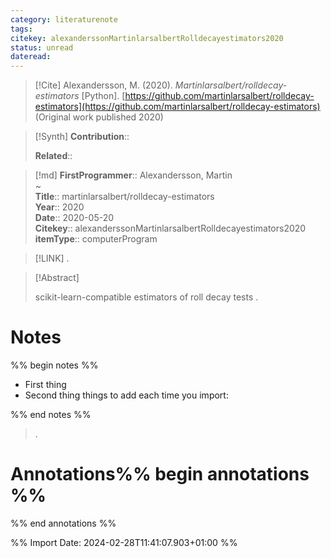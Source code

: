 ```yaml
---
category: literaturenote
tags: 
citekey: alexanderssonMartinlarsalbertRolldecayestimators2020
status: unread
dateread:
---
```


> [!Cite]
> Alexandersson, M. (2020). _Martinlarsalbert/rolldecay-estimators_ [Python]. [https://github.com/martinlarsalbert/rolldecay-estimators](https://github.com/martinlarsalbert/rolldecay-estimators) (Original work published 2020)

>[!Synth]
>**Contribution**:: 
>
>**Related**:: 
>

>[!md]
> **FirstProgrammer**:: Alexandersson, Martin  
~    
> **Title**:: martinlarsalbert/rolldecay-estimators  
> **Year**:: 2020  
> **Date**:: 2020-05-20  
> **Citekey**:: alexanderssonMartinlarsalbertRolldecayestimators2020  
> **itemType**:: computerProgram    

> [!LINK] 
>.

> [!Abstract]
>
> scikit-learn-compatible estimators of roll decay tests
>.
> 
# Notes
%% begin notes %%
- First thing
- Second thing
things to add each time you import:

%% end notes %%

>.



# Annotations%% begin annotations %%


%% end annotations %%

%% Import Date: 2024-02-28T11:41:07.903+01:00 %%
